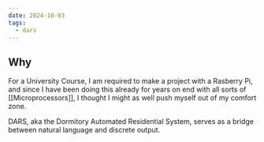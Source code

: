 ```yaml
---
date: 2024-10-03
tags:
  - dars
---
```

## Why 

For a University Course, I am required to make a project with a Rasberry Pi, and since I have been doing this already for years on end with all sorts of [[Microprocessors]], I thought I might as well push myself out of my comfort zone.

DARS, aka the Dormitory Automated Residential System, serves as a bridge between natural language and discrete output.
